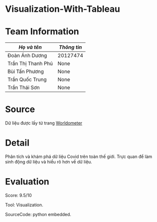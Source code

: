 # Visualization-With-Tableau
# Team Information
|*Họ và tên*|*Thông tin*|
|--------|----------------|
|Đoàn Ánh Dương|20127474|
|Trần Thị Thanh Phú|None|
|Bùi Tấn Phương|None|
|Trần Quốc Trung|None|
|Trần Thái Sơn|None|
# Source
Dữ liệu được lấy từ trang [Worldometer](https://www.worldometers.info/coronavirus/)
# Detail
Phân tích và khám phá dữ liệu Covid trên toàn thế giới.
Trực quan để làm sinh động dữ liệu và hiểu rõ hơn về dữ liệu.
# Evaluation
Score: 9.5/10

Tool: Visualization.

SourceCode: python embedded.
